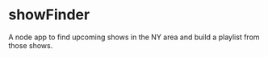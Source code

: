 showFinder
==========

A node app to find upcoming shows in the NY area and build a playlist from those shows.